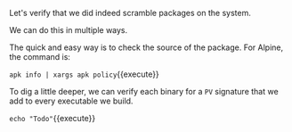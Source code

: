 Let's verify that we did indeed scramble packages on the system.

We can do this in multiple ways.

The quick and easy way is to check the source of the package. For Alpine, the command is:

`apk info | xargs apk policy`{{execute}}

To dig a little deeper, we can verify each binary for a `PV` signature that we add to every executable
we build.

`echo "Todo"`{{execute}}

